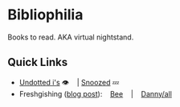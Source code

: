# Bibliophilia

Books to read.
AKA virtual nightstand.

## Quick Links

- [Undotted i's](https://github.com/dreeves/bibliophilia/issues?q=is:issue+is:closed+-label:rea+-label:nix+-label:dup "Gissues that are closed but don't have any of the resolution labels: rea, nix, or dup") :eye:
  &nbsp;&nbsp; |
  [Snoozed](https://github.com/dreeves/bibliophilia/issues?q=is:issue+is:open+label:ZzZ "Open gissues labeled ZzZ") :zzz:
  &nbsp;&nbsp; 
- Freshgishing ([blog post](https://blog.beeminder.com/freshen/ "Backlog Freshening")):
  &nbsp;&nbsp;
  [Bee](https://github.com/dreeves/bibliophilia/issues?q=is:issue+is:open+sort:updated-asc+-label:ZzZ+assignee:bsoule "Open non-snoozed gissues, oldest first, assigned to Bethany")
  &nbsp;&nbsp; | &nbsp;&nbsp;
  [Danny/all](https://github.com/dreeves/bibliophilia/issues?q=is:issue+is:open+sort:updated-asc+-label:ZzZ "Open non-snoozed gissues, oldest first, assigned to anyone (what Danny uses for freshgishing)")
